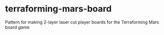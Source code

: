 # terraforming-mars-board
Pattern for making 2-layer laser cut player boards for the Terraforming Mars board game
